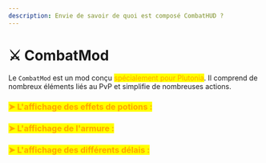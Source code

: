 ```yaml
---
description: Envie de savoir de quoi est composé CombatHUD ?
---
```


# ⚔️ CombatMod

Le `CombatMod` est un mod conçu <mark style="color:orange;">spécialement pour Plutonia</mark>. Il comprend de nombreux éléments liés au PvP et simplifie de nombreuses actions.

### <mark style="color:orange;">➤ L'affichage des effets de potions :</mark>



### <mark style="color:orange;">➤ L'affichage de l'armure :</mark>



### <mark style="color:orange;">➤ L'affichage des différents délais :</mark>


